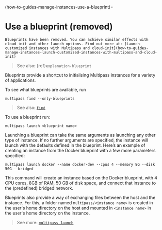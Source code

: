 (how-to-guides-manage-instances-use-a-blueprint)=
# Use a blueprint (removed)
```{Warning}
Blueprints have been removed. You can achieve similar effects with cloud-init and other launch options. Find out more at: [Launch customized instances with Multipass and cloud-init](how-to-guides-manage-instances-launch-customized-instances-with-multipass-and-cloud-init)
```

> See also:  {ref}`explanation-blueprint`

Blueprints provide a shortcut to initialising Multipass instances for a variety of applications.

To see what blueprints are available, run

```{code-block} text
multipass find --only-blueprints
```

> See also: [`find`](reference-command-line-interface-find)

To use a blueprint run:

```{code-block} text
multipass launch <blueprint name>
```

Launching a blueprint can take the same arguments as launching any other type of instance. If no further arguments are specified, the instance will launch with the defaults defined in the blueprint. Here’s an example of creating an instance from the Docker blueprint with a few more parameters specified:

```{code-block} text
multipass launch docker --name docker-dev --cpus 4 --memory 8G --disk 50G --bridged
```

This command will create an instance based on the Docker blueprint, with 4 CPU cores, 8GB of RAM, 50 GB of disk space, and connect that instance to the (predefined) bridged network.

Blueprints also provide a way of exchanging files between the host and the instance. For this, a folder named `multipass/<instance name>` is created in the user's home directory on the host and mounted in `<instance name>` in the user's home directory on the instance.

> See more: [`multipass launch`](reference-command-line-interface-launch)
